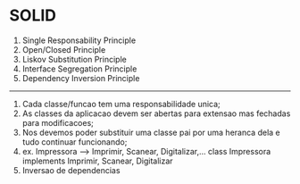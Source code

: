 # SOLID

1. Single Responsability Principle
2. Open/Closed Principle
3. Liskov Substitution Principle
4. Interface Segregation Principle
5. Dependency Inversion Principle

---

1. Cada classe/funcao tem uma responsabilidade unica;
2. As classes da aplicacao devem ser abertas para extensao mas fechadas para modificacoes;
3. Nos devemos poder substituir uma classe pai por uma heranca dela e tudo continuar funcionando;
4. ex. Impressora --> Imprimir, Scanear, Digitalizar,...
   class Impressora implements Imprimir, Scanear, Digitalizar
5. Inversao de dependencias
